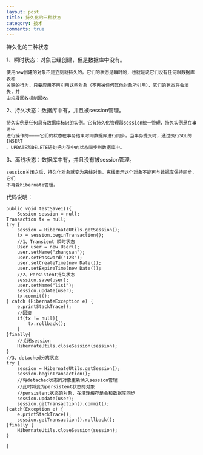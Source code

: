 ```yaml
---
layout: post
title: 持久化的三种状态
category: 技术
comments: true
---
```


持久化的三种状态


  1、瞬时状态：对象已经创建，但是数据库中没有。  
  
    使用new创建的对象不是立刻就持久的。它们的状态是瞬时的，也就是说它们没有任何跟数据库表相
    关联的行为，只要应用不再引用这些对象（不再被任何其他对象所引用），它们的状态将会消失，并
    由垃圾回收机制回收。  
  2、持久状态：数据库中有，并且被session管理。
  
    持久实例是任何具有数据库标识的实例。它有持久化管理器session统一管理，持久实例是在事务中
    进行操作的————它们的状态在事务结束时同数据库进行同步。当事务提交时，通过执行SQL的INSERT
    、UPDATE和DELETE语句把内存中的状态同步到数据库中。  
  3、离线状态：数据库中有，并且没有被session管理。  
  
    session关闭之后，持久化对象就变为离线对象。离线表示这个对象不能再与数据库保持同步，它们
    不再受hibernate管理。    
    
代码说明：  

    public void testSave1(){
    	Session session = null;
	Transaction tx = null;
	try {
		session = HibernateUtils.getSession();
		tx = session.beginTransaction();
		//1、Transient 瞬时状态
		User user = new User();
		user.setName("zhangsan");
		user.setPassword("123");
		user.setCreateTime(new Date());
		user.setExpireTime(new Date());
		//2、Persistent持久状态
		session.save(user);
		user.setName("lisi");
		session.update(user);
		tx.commit();
	} catch (HibernateException e) {
		e.printStackTrace();
		//回滚
		if(tx != null){
			tx.rollback();
		}
	}finally{
		//关闭session
		HibernateUtils.closeSession(session);
	}
	//3、detached分离状态
	try {
		session = HibernateUtils.getSession();
		session.beginTransaction();
		//将detached状态的对象重新纳入session管理
		//此时将变为persistent状态的对象
		//persistent状态的对象，在清理缓存是会和数据库同步
		session.update(user);
		session.getTransaction().commit();
	}catch(Exception e) {
		e.printStackTrace();
		session.getTransaction().rollback();
	}finally {
		HibernateUtils.closeSession(session);
	}
		
	}
